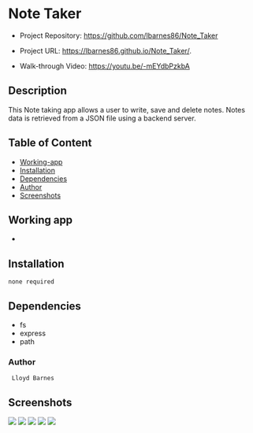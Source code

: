 # Note Taker

- Project Repository: https://github.com/lbarnes86/Note_Taker

- Project URL: https://lbarnes86.github.io/Note_Taker/.

- Walk-through Video: https://youtu.be/-mEYdbPzkbA

## Description
This Note taking app allows a user to write, save and delete notes. Notes data is retrieved from a JSON file using a backend server.

## Table of Content
- [Working-app](#working-app)
- [Installation](#installation)
- [Dependencies](#dependencies)
- [Author](#author)
- [Screenshots](#screenshots)

## Working app

-

## Installation
```
none required
```

## Dependencies
- fs
- express
- path

### Author 

```
 Lloyd Barnes

```

## Screenshots

<img src="https://user-images.githubusercontent.com/70309736/100531061-9b5cd900-31bf-11eb-9081-4b2867fa76f4.png">

<img src="https://user-images.githubusercontent.com/70309736/100531062-9d269c80-31bf-11eb-8eff-9550cc43d7e4.png">

<img src="https://user-images.githubusercontent.com/70309736/100531064-9e57c980-31bf-11eb-88d2-8e45d37e64f6.png">

<img src="https://user-images.githubusercontent.com/70309736/100531065-a0218d00-31bf-11eb-96d6-b3c610250871.png">

<img src="https://user-images.githubusercontent.com/70309736/100531067-a1eb5080-31bf-11eb-8749-04e9acd77f7b.png">



